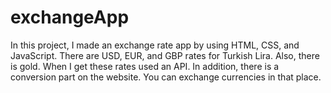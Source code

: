 # exchangeApp
In this project, I made an exchange rate app by using HTML, CSS, and JavaScript. There are USD, EUR, and GBP rates for Turkish Lira. Also, there is gold. When I get these rates used an API. In addition, there is a conversion part on the website. You can exchange currencies in that place. 
